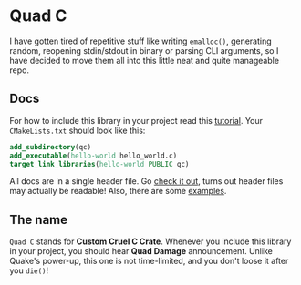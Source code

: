# Quad C

I have gotten tired of repetitive stuff like writing `emalloc()`,
generating random, reopening stdin/stdout in binary or parsing
CLI arguments, so I have decided to move them all into this little
neat and quite manageable repo.

## Docs

For how to include this library in your project read this
[tutorial](https://git-scm.com/book/en/v2/Git-Tools-Submodules).
Your `CMakeLists.txt` should look like this:

```cmake
add_subdirectory(qc)
add_executable(hello-world hello_world.c)
target_link_libraries(hello-world PUBLIC qc)
```

All docs are in a single header file.
Go [check it out](src/qc.h),
turns out header files may actually be readable!
Also, there are some [examples](examples/).


## The name

`Quad C` stands for **Custom Cruel C Crate**.
Whenever you include this library in your project,
you should hear **Quad Damage** announcement.
Unlike Quake's power-up, this one is not time-limited,
and you don't loose it after you `die()`!
